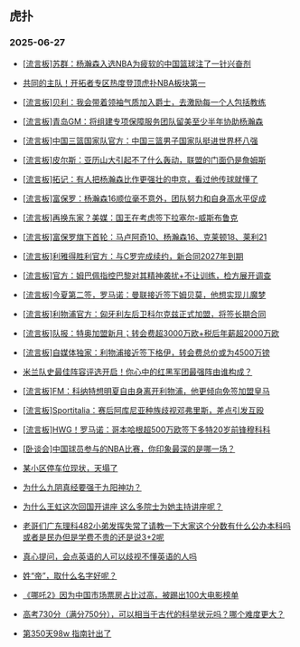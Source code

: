 ## 虎扑 
### 2025-06-27

+ [[流言板]苏群：杨瀚森入选NBA为疲软的中国篮球注了一针兴奋剂](https://bbs.hupu.com/633425044.html)

+ [共同的主队！开拓者专区热度登顶虎扑NBA板块第一](https://bbs.hupu.com/633427685.html)

+ [[流言板]贝利：我会带着领袖气质加入爵士，去激励每一个人包括教练](https://bbs.hupu.com/633426889.html)

+ [[流言板]青岛GM：将组建专项保障服务团队留美至少半年协助杨瀚森](https://bbs.hupu.com/633424911.html)

+ [[流言板]中国三篮国家队官方：中国三篮男子国家队挺进世界杯八强](https://bbs.hupu.com/633426795.html)

+ [[流言板]皮尔斯：亚历山大引起不了什么轰动，联盟的门面仍是詹姆斯](https://bbs.hupu.com/633427131.html)

+ [[流言板]拓记：有人把杨瀚森比作更强壮的申京，看过他传球就懂了](https://bbs.hupu.com/633427891.html)

+ [[流言板]富保罗：杨瀚森16顺位毫不意外，团队努力和自身高水平促成](https://bbs.hupu.com/633426142.html)

+ [[流言板]再换东家？美媒：国王在考虑签下拉塞尔-威斯布鲁克](https://bbs.hupu.com/633428016.html)

+ [[流言板]富保罗旗下首轮：马卢阿奇10、杨瀚森16、克莱顿18、莱利21](https://bbs.hupu.com/633427993.html)

+ [[流言板]利雅得胜利官方：与C罗完成续约，新合同2027年到期](https://bbs.hupu.com/633427122.html)

+ [[流言板]官方：姆巴佩指控巴黎对其精神袭扰+不让训练，检方展开调查](https://bbs.hupu.com/633425493.html)

+ [[流言板]今夏第二签，罗马诺：曼联接近签下姆贝莫，他想实现儿魔梦](https://bbs.hupu.com/633423447.html)

+ [[流言板]利物浦官方：匈牙利左后卫科尔克兹正式加盟，将签长期合同](https://bbs.hupu.com/633425190.html)

+ [[流言板]队报：特奥加盟新月；转会费超3000万欧+税后年薪超2000万欧](https://bbs.hupu.com/633421780.html)

+ [[流言板]自媒体独家：利物浦接近签下格伊，转会费总价或为4500万镑](https://bbs.hupu.com/633425686.html)

+ [米兰队史最佳阵容评选开启！你心中的红黑军团最强阵由谁构成？](https://bbs.hupu.com/633420853.html)

+ [[流言板]FM：科纳特想明夏自由身离开利物浦，他更倾向免签加盟皇马](https://bbs.hupu.com/633427768.html)

+ [[流言板]Sportitalia：赛后阿库尼亚种族歧视邓弗里斯，差点引发互殴](https://bbs.hupu.com/633418107.html)

+ [[流言板]HWG！罗马诺：哥本哈根超500万欧签下多特20岁前锋穆科科](https://bbs.hupu.com/633424917.html)

+ [[卧谈会]中国球员参与的NBA比赛，你印象最深的是哪一场？](https://bbs.hupu.com/633426464.html)

+ [某小区停车位现状，天塌了](https://bbs.hupu.com/633425520.html)

+ [为什么九阴真经要强于九阳神功？](https://bbs.hupu.com/633425814.html)

+ [为什么王虹这次回国开讲座 这么多院士为她主持讲座呢？](https://bbs.hupu.com/633424983.html)

+ [老哥们广东理科482小弟发挥失常了请教一下大家这个分数有什么公办本科吗或者是民办但是学费不贵的还是说3+2呢](https://bbs.hupu.com/633426625.html)

+ [真心提问，会点英语的人可以歧视不懂英语的人吗](https://bbs.hupu.com/633426226.html)

+ [姓“帝”，取什么名字好呢？](https://bbs.hupu.com/633427230.html)

+ [《哪吒2》因为中国市场票房占比过高，被踢出100大电影榜单](https://bbs.hupu.com/633428842.html)

+ [高考730分（满分750分），可以相当于古代的科举状元吗？哪个难度更大？](https://bbs.hupu.com/633427077.html)

+ [第350天98w 指南针出了](https://bbs.hupu.com/633425850.html)

